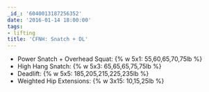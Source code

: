 ```yaml
---
_id_: '6040013187256352'
date: '2016-01-14 18:00:00'
tags:
- lifting
title: 'CFNH: Snatch + DL'
---
```


- Power Snatch + Overhead Squat: {% w 5x1: 55,60,65,70,75lb %}
- High Hang Snatch: {% w 5x3: 65,65,65,75,75lb %}
- Deadlift: {% w 5x5: 185,205,215,225,235lb %}
- Weighted Hip Extensions: {% w 3x15: 10,15,25lb %}
